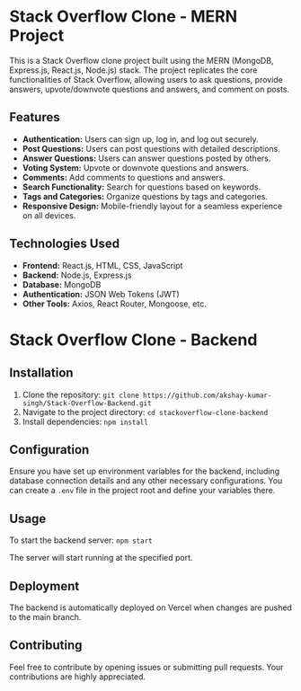 # Stack Overflow Clone - MERN Project

This is a Stack Overflow clone project built using the MERN (MongoDB, Express.js, React.js, Node.js) stack. The project replicates the core functionalities of Stack Overflow, allowing users to ask questions, provide answers, upvote/downvote questions and answers, and comment on posts.

## Features

- **Authentication:** Users can sign up, log in, and log out securely.
- **Post Questions:** Users can post questions with detailed descriptions.
- **Answer Questions:** Users can answer questions posted by others.
- **Voting System:** Upvote or downvote questions and answers.
- **Comments:** Add comments to questions and answers.
- **Search Functionality:** Search for questions based on keywords.
- **Tags and Categories:** Organize questions by tags and categories.
- **Responsive Design:** Mobile-friendly layout for a seamless experience on all devices.

## Technologies Used

- **Frontend:** React.js, HTML, CSS, JavaScript
- **Backend:** Node.js, Express.js
- **Database:** MongoDB
- **Authentication:** JSON Web Tokens (JWT)
- **Other Tools:** Axios, React Router, Mongoose, etc.

# Stack Overflow Clone - Backend

## Installation

1. Clone the repository: `git clone https://github.com/akshay-kumar-singh/Stack-Overflow-Backend.git`
2. Navigate to the project directory: `cd stackoverflow-clone-backend`
3. Install dependencies: `npm install`

## Configuration

Ensure you have set up environment variables for the backend, including database connection details and any other necessary configurations. You can create a `.env` file in the project root and define your variables there.

## Usage

To start the backend server: `npm start`

The server will start running at the specified port.

## Deployment

The backend is automatically deployed on Vercel when changes are pushed to the main branch.

## Contributing

Feel free to contribute by opening issues or submitting pull requests. Your contributions are highly appreciated.
